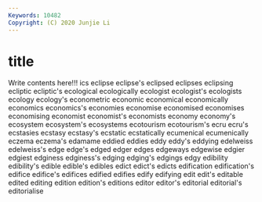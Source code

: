 ```yaml
---
Keywords: 10482
Copyright: (C) 2020 Junjie Li
---
```


# title

Write contents here!!!
ics 
eclipse 
eclipse's 
eclipsed 
eclipses 
eclipsing
ecliptic 
ecliptic's 
ecological 
ecologically 
ecologist 
ecologist's 
ecologists 
ecology 
ecology's 
econometric
economic 
economical 
economically 
economics 
economics's 
economies 
economise 
economised 
economises 
economising
economist 
economist's 
economists 
economy 
economy's 
ecosystem 
ecosystem's 
ecosystems 
ecotourism 
ecotourism's
ecru 
ecru's 
ecstasies 
ecstasy 
ecstasy's 
ecstatic 
ecstatically 
ecumenical 
ecumenically 
eczema
eczema's 
edamame 
eddied 
eddies 
eddy 
eddy's 
eddying 
edelweiss 
edelweiss's 
edge
edge's 
edged 
edger 
edges 
edgeways 
edgewise 
edgier 
edgiest 
edginess 
edginess's
edging 
edging's 
edgings 
edgy 
edibility 
edibility's 
edible 
edible's 
edibles 
edict
edict's 
edicts 
edification 
edification's 
edifice 
edifice's 
edifices 
edified 
edifies 
edify
edifying 
edit 
edit's 
editable 
edited 
editing 
edition 
edition's 
editions 
editor
editor's 
editorial 
editorial's 
editorialise 
